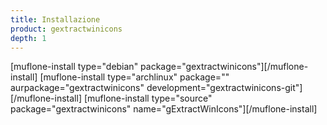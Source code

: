 ```yaml
---
title: Installazione
product: gextractwinicons
depth: 1
---
```


[muflone-install type="debian" package="gextractwinicons"][/muflone-install]
[muflone-install type="archlinux" package="" aurpackage="gextractwinicons" development="gextractwinicons-git"][/muflone-install]
[muflone-install type="source" package="gextractwinicons" name="gExtractWinIcons"][/muflone-install]